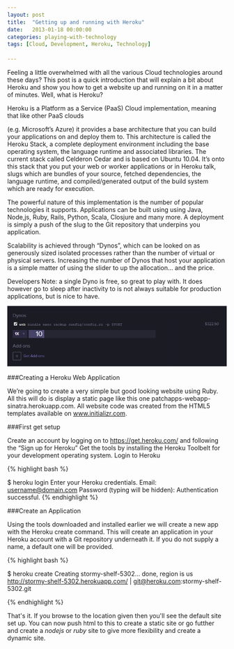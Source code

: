 ```yaml
---
layout: post
title:  "Getting up and running with Heroku"
date:   2013-01-18 00:00:00
categories: playing-with-technology
tags: [Cloud, Development, Heroku, Technology]

---
```


Feeling a little overwhelmed with all the various Cloud technologies around these days? This post is a quick introduction that will explain a bit about Heroku and show you how to get a website up and running on it in a matter of minutes.
<linebreak>
Well, what is Heroku?

Heroku is a Platform as a Service (PaaS) Cloud implementation, meaning that like other PaaS clouds


(e.g. Microsoft’s Azure) it provides a base architecture that you can build your applications on and deploy them to. This architecture is called the Heroku Stack, a complete deployment environment including the base operating system, the language runtime and associated libraries. The current stack called Celderon Cedar and is based on Ubuntu 10.04.  It’s onto this stack that you put your web or worker applications or in Heroku talk, slugs which are bundles of your source, fetched dependencies, the language runtime, and compiled/generated output of the build system which are ready for execution.

The powerful nature of this implementation is the number of popular technologies it supports. Applications can be built using using Java, Node,js, Ruby, Rails, Python, Scala, Closjure and many more. A deployment is simply a push of the slug to the Git repository that underpins you application.

Scalability is achieved through “Dynos”, which can be looked on as generously sized isolated processes rather than the number of virtual or physical servers. Increasing the number of Dynos that host your application is a simple matter of using the slider to up the allocation… and the price.

Developers Note:  a single Dyno is free, so great to play with. It does however go to sleep after inactivity to is not always suitable for production applications, but is nice to have.

![heroku](../img/heroku1.png?raw=true)

###Creating a Heroku Web Application

We’re going to create a very simple but good looking website using Ruby. All this will do is display a static page like this one patchapps-webapp-sinatra.herokuapp.com. All website code was created from the HTML5 templates available on www.initializr.com.

###First get setup

Create an account by logging on to https://get.heroku.com/ and following the “Sign up for Heroku”
Get the tools by installing the Heroku Toolbelt for your development operating system.
Login to Heroku

{% highlight bash %}
	
$ heroku login
Enter your Heroku credentials.
Email: username@domain.com
Password (typing will be hidden):
Authentication successful.
{% endhighlight %}
	
###Create an Application

Using the tools downloaded and installed earlier we will create a new app with the Heroku create command. This will create an application in your Heroku account with a Git repository underneath it. If you do not supply a name, a default one will be provided.

{% highlight bash %}

$ heroku create
Creating stormy-shelf-5302... done, region is us
http://stormy-shelf-5302.herokuapp.com/ | git@heroku.com:stormy-shelf-5302.git

{% endhighlight %}

That's it. If you browse to the location given then you'll see the default site set up. You can now push html to this to create a static site or go futther and create a *nodejs* or *ruby* site to give more flexibility and create a dynamic site.


